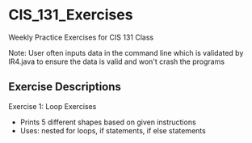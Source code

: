 # CIS_131_Exercises

Weekly Practice Exercises for CIS 131 Class


Note: User often inputs data in the command line which is validated by IR4.java to ensure the data is valid and won't crash the programs

## Exercise Descriptions
Exercise 1: Loop Exercises
   - Prints 5 different shapes based on given instructions
   - Uses: nested for loops, if statements, if else statements
